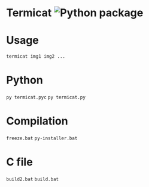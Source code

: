 # Termicat ![Python package](https://github.com/QuantumNovice/termicat/workflows/Python%20package/badge.svg)


# Usage
`termicat img1 img2 ...`

# Python
`py termicat.pyc`
`py termicat.py`

# Compilation
`freeze.bat`
`py-installer.bat`

# C file
`build2.bat`
`build.bat`
